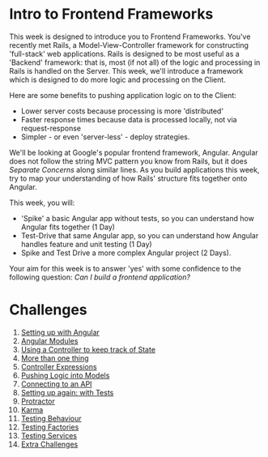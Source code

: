 # Intro to Frontend Frameworks

This week is designed to introduce you to Frontend Frameworks. You've recently met Rails, a Model-View-Controller framework for constructing 'full-stack' web applications. Rails is designed to be most useful as a 'Backend' framework: that is, most (if not all) of the logic and processing in Rails is handled on the Server. This week, we'll introduce a framework which is designed to do more logic and processing on the Client.

Here are some benefits to pushing application logic on to the Client:

- Lower server costs because processing is more 'distributed'
- Faster response times because data is processed locally, not via request-response
- Simpler - or even 'server-less' - deploy strategies.

We'll be looking at Google's popular frontend framework, Angular. Angular does not follow the string MVC pattern you know from Rails, but it does _Separate Concerns_ along similar lines. As you build applications this week, try to map your understanding of how Rails' structure fits together onto Angular.

This week, you will:

- 'Spike' a basic Angular app without tests, so you can understand how Angular fits together (1 Day)
- Test-Drive that same Angular app, so you can understand how Angular handles feature and unit testing (1 Day)
- Spike and Test Drive a more complex Angular project (2 Days).

Your aim for this week is to answer 'yes' with some confidence to the following question: *Can I build a frontend application?*

# Challenges

1. [Setting up with Angular](01_setting_up_with_angular.md)
2. [Angular Modules](02_angular_modules.md)
3. [Using a Controller to keep track of State](03_using_a_controller_to_keep_track_of_state.md)
4. [More than one thing](04_more_than_one_thing.md)
5. [Controller Expressions](05_controller_expressions.md)
6. [Pushing Logic into Models](06_pushing_logic_into_models.md)
7. [Connecting to an API](07_connecting_to_an_api.md)
8. [Setting up again: with Tests](08_setting_up_again_with_tests.md)
9. [Protractor](09_protractor.md)
10. [Karma](10_karma.md)
11. [Testing Behaviour](11_testing_behaviour.md)
12. [Testing Factories](12_testing_factories.md)
13. [Testing Services](13_testing_services.md)
14. [Extra Challenges](14_extra_challenges.md)
